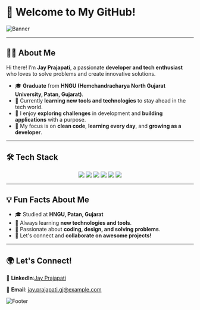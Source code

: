 # 🌟 Welcome to My GitHub!  

![Banner](https://capsule-render.vercel.app/api?type=waving&color=gradient&height=200&text=Hello!%20I'm%20Jay%20Prajapati!&fontAlign=50&fontSize=35&fontColor=white)

---

## 👩‍💻 About Me  
Hi there! I’m **Jay Prajapati**, a passionate **developer and tech enthusiast** who loves to solve problems and create innovative solutions.  
- 🎓 **Graduate** from **HNGU (Hemchandracharya North Gujarat University, Patan, Gujarat)**.  
- 🌱 Currently **learning new tools and technologies** to stay ahead in the tech world.  
- 🚀 I enjoy **exploring challenges** in development and **building applications** with a purpose.  
- 🎯 My focus is on **clean code**, **learning every day**, and **growing as a developer**.  

---

## 🛠️ Tech Stack

<div align="center">
  <img src="https://img.shields.io/badge/Java-%23ED8B00.svg?style=for-the-badge&logo=java&logoColor=white" />
  <img src="https://img.shields.io/badge/Python-%2314354C.svg?style=for-the-badge&logo=python&logoColor=white" />
  <img src="https://img.shields.io/badge/JavaScript-%23F7DF1E.svg?style=for-the-badge&logo=javascript&logoColor=black" />
  <img src="https://img.shields.io/badge/HTML5-%23E34F26.svg?style=for-the-badge&logo=html5&logoColor=white" />
  <img src="https://img.shields.io/badge/CSS3-%231572B6.svg?style=for-the-badge&logo=css3&logoColor=white" />
  <img src="https://img.shields.io/badge/MySQL-%2300f.svg?style=for-the-badge&logo=mysql&logoColor=white" />
</div>

---

## 💡 Fun Facts About Me

- 🎓 Studied at **HNGU, Patan, Gujarat**  
- 🌱 Always learning **new technologies and tools**.  
- 🎯 Passionate about **coding, design, and solving problems**.  
- 💬 Let's connect and **collaborate on awesome projects!**

---

## 🌍 Let's Connect!  
💼 **LinkedIn**:[Jay Prajapati](https://www.linkedin.com/in/jay-prajapati-it)

📧 **Email**: jay.prajapati.gj@example.com  

![Footer](https://capsule-render.vercel.app/api?type=waving&color=gradient&height=120&section=footer)
